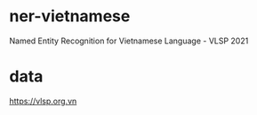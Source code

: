 # ner-vietnamese
Named Entity Recognition for Vietnamese Language - VLSP 2021

# data 
https://vlsp.org.vn
